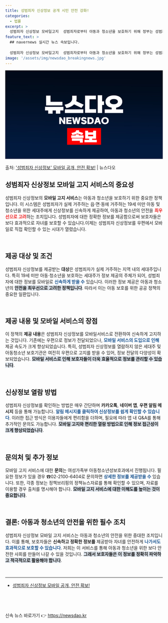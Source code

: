 ```yaml
---
title: 성범죄자 신상정보 공개 시민 안전 강화!
categories:
  - 법률
excerpt: >
  성범죄자 신상정보 모바일고지  성범죄자로부터 아동과 청소년을 보호하기 위해 정부는 성범죄자 신상정보를 모바일…
feature_text: >
  ## navernews 실시간 뉴스 속보입니다.

  성범죄자 신상정보 모바일고지  성범죄자로부터 아동과 청소년을 보호하기 위해 정부는 성범죄자 신상정보를 모바일…
image: '/assets/img/newsdao_breakingnews.jpg'
---
```


![뉴스다오 속보](/assets/img/newsdao_breakingnews.jpg)

<p>출처: <a href="https://newsdao.kr/4943" rel="dofollow">'성범죄자 신상정보' 모바일 공개, 안전 확보!</a> | 뉴스다오</p>

<h2 data-ke-size="size26">성범죄자 신상정보 모바일 고지 서비스의 중요성</h2>

<p data-ke-size="size16">성범죄자 신상정보의 <b>모바일 고지 서비스</b>는 아동과 청소년을 보호하기 위한 중요한 정책입니다. 이 시스템은 성범죄자가 실제 거주하는 읍·면·동에 거주하는 19세 미만 아동 및 청소년을 위한 세대주에게 신상정보를 신속하게 제공하여, 아동과 청소년의 안전을 <b><span style="color: #ee2323;">최우선으로 고려</span></b>하는 조치입니다. 성범죄자에 대한 정확한 정보를 제공함으로써 보호자들은 보다 효과적으로 자녀를 보호할 수 있습니다.이제는 성범죄자 신상정보를 우편에서 모바일로 직접 확인할 수 있는 시대가 열렸습니다.</p>
<p data-ke-size="size16">&nbsp;</p>

<h2 data-ke-size="size26">제공 대상 및 조건</h2>

<p data-ke-size="size16">성범죄자 신상정보를 제공받는 <b>대상</b>은 성범죄자가 실제 거주하는 지역 내의 세대주입니다. 특히 19세 미만 아동·청소년을 보호하는 세대주가 정보 제공의 주체가 되어, 성범죄자에 대한 정보를 모바일로 <b><span style="color: #1a5490;">신속하게 받을 수</span></b> 있습니다. 이러한 정보 제공은 아동과 청소년의 <b><span style="background-color: #21538527;">안전을 최우선으로 고려한 정책입니다</span></b>. 따라서 이는 아동 보호를 위한 공공 정책의 중요한 일환입니다.</p>
<p data-ke-size="size16">&nbsp;</p>

<h2 data-ke-size="size26">제공 내용 및 모바일 서비스의 장점</h2>

<p data-ke-size="size16">이 정책의 <b>제공 내용</b>은 성범죄자 신상정보를 모바일서비스로 전환하여 신속하게 고지하는 것입니다. 기존에는 우편으로 정보가 전달되었으나, <b><span style="color: #1a5490;">모바일 서비스의 도입으로 인해</span></b> 제공 속도가 크게 향상되었습니다. 특히, 성범죄자 신상정보를 열람하지 않은 세대주 및 아동청소년 보호기관은 여전히 우편으로 고지를 받을 수 있어, 정보 전달의 다양성이 확보되었습니다. <b><span style="background-color: #21538527;">모바일 서비스로 인해 보호자들이 더욱 효율적으로 정보를 관리할 수 있습니다</span></b>.</p>
<p data-ke-size="size16">&nbsp;</p>

<h2 data-ke-size="size26">신상정보 열람 방법</h2>

<p data-ke-size="size16">성범죄자 신상정보를 확인하는 방법은 매우 간단하며 <b>카카오톡</b>, <b>네이버 앱</b>, <b>우편 알림 메시지</b> 등을 통해 가능합니다. <b><span style="color: #1a5490;">알림 메시지를 클릭하여 신상정보를 쉽게 확인할 수 있습니다</span></b>. 이러한 접근 방식은 이용자들에게 편리함을 더하며, 필요에 따라 앱 내 Q&A를 통해 추가적인 문의도 가능합니다. <b><span style="background-color: #21538527;">모바일 고지와 편리한 열람 방법으로 인해 정보 접근성이 크게 향상되었습니다</span></b>.</p>
<p data-ke-size="size16">&nbsp;</p>

<h2 data-ke-size="size26">문의처 및 추가 정보</h2>

<p data-ke-size="size16">모바일 고지 서비스에 대한 <b>문의</b>는 여성가족부 아동청소년성보호과에서 진행됩니다. 필요한 정보가 있을 경우 ☎02-2100-6404로 문의하면 <b><span style="color: #1a5490;">상세한 정보를 제공받을 수</span></b> 있습니다. 또한, 각종 정보는 정책브리핑의 정책뉴스자료를 통해 확인할 수 있으며, 자료를 이용할 경우 출처를 명시해야 합니다. <b><span style="background-color: #21538527;">모바일 고지 서비스에 대한 이해도를 높이는 것이 중요합니다</span></b>.</p>
<p data-ke-size="size16">&nbsp;</p>

<h2 data-ke-size="size26">결론: 아동과 청소년의 안전을 위한 필수 조치</h2>

<p data-ke-size="size16">성범죄자 신상정보 모바일 고지 서비스는 아동과 청소년의 안전을 위한 중대한 조치입니다. 이를 통해, 보호자들은 <b>신속하고 정확한 정보를</b> 제공받아 자녀를 안전하게 <b><span style="color: #1a5490;">나가서도 효과적으로 보호할 수 있습니다</span></b>. 저희는 이 서비스를 통해 아동과 청소년을 위한 보다 안전한 사회를 만들어 나갈 수 있을 것입니다. <b><span style="background-color: #21538527;">그래서 보호자들은 이 정보를 정확히 파악하고 적극적으로 활용해야 합니다</span></b>.</p>
<p data-ke-size="size16">&nbsp;</p> 

<hr>
<ul>
    <li><a href="https://newsdao.kr/4943">성범죄자 신상정보 모바일 공개, 안전 확보!</a></li>
</ul> 

<p data-ke-size="size16">&nbsp;</p> 

<p data-ke-size="size16">&nbsp;</p> 

신속 뉴스 바로가기 👉 <a href="https://newsdao.kr" rel="dofollow">https://newsdao.kr</a>


